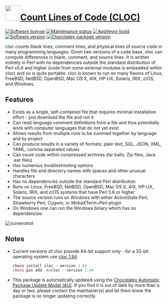 # [<img src="https://cdn.jsdelivr.net/gh/dgalbraith/chocolatey-packages@5666967194fd19b53cf4dbf35b22496b1997c1bc/icons/cloc.png" width="48" height="48" />Count Lines of Code (CLOC)](https://chocolatey.org/packages/cloc)

[![Software license](https://img.shields.io/badge/License-GPLv2-blue.svg)](https://github.com/AlDanial/cloc/blob/master/LICENSE)
[![Maintenance status](https://img.shields.io/badge/maintained%3F-yes-green.svg)](https://gitHub.com/dgalbraith/chocolatey-packages/graphs/commit-activity)
[![AppVeyor build](https://img.shields.io/appveyor/ci/dgalbraith/chocolatey-packages)](https://ci.appveyor.com/project/dgalbraith/chocolatey-packages)
[![Software version](https://img.shields.io/badge/Source-v1.90-blue.svg)](https://github.com/AlDanial/cloc/releases/tag/1.90)
[![Chocolatey package version](https://img.shields.io/chocolatey/v/cloc?label=Chocolatey)](https://chocolatey.org/packages/cloc)

cloc counts blank lines, comment lines, and physical lines of source code in many programming languages.  Given two
versions of a code base, cloc can compute differences in blank, comment, and source lines.  It is written entirely in
Perl with no dependencies outside the standard distribution of Perl v5.6 and higher (code from some external modules
is embedded within cloc) and so is quite portable.  cloc is known to run on many flavors of Linux, FreeBSD, NetBSD,
OpenBSD, Mac OS X, AIX, HP-UX, Solaris, IRIX, z/OS, and Windows.

## Features

* Exists as a single, self-contained file that requires minimal installation effort - just download the file and run it
* Can read language comment definitions from a file and thus potentially work with computer languages that do not yet exist
* Allows results from multiple runs to be summed together by language and by project
* Can produce results in a variety of formats: plain text, SQL, JSON, XML, YAML, comma separated values
* Can count code within compressed archives (tar balls, Zip files, Java .ear files)
* Has numerous troubleshooting options
* Handles file and directory names with spaces and other unusual characters
* Has no dependencies outside the standard Perl distribution
* Runs on Linux, FreeBSD, NetBSD, OpenBSD, Mac OS X, AIX, HP-UX, Solaris, IRIX, and z/OS systems that have Perl 5.6 or higher
* The source version runs on Windows with either ActiveState Perl, Strawberry Perl, Cygwin, or MobaXTerm+Perl plugin
* On Windows one can run the Windows binary which has no dependencies

![screenshot](https://cdn.jsdelivr.net/gh/dgalbraith/chocolatey-packages@5666967194fd19b53cf4dbf35b22496b1997c1bc/automatic/cloc/screenshot.png)

## Notes

* Current versions of cloc provide 64-bit support only - for a 32-bit operating system use [cloc 1.84](https://chocolatey.org/packages/cloc/1.84).
  
  ```powershell
  choco install cloc --version 1.84
  choco pin add -n=cloc --version 1.84
  ```
* This package is automatically updated using the [Chocolatey Automatic Package Update Model (AU)](https://github.com/majkinetor/au/blob/master/README.md).
  If you find it is out of date by more than a day or two, please contact the maintainer(s) and let them know the package is no longer updating correctly.
